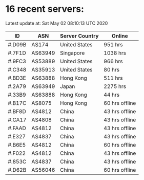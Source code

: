 # 16 recent servers:

Latest update at: Sat May 02 08:10:13 UTC 2020

| ID | ASN | Server Country | Online |
| -- | --- | -------------- | ------ |
| #.D09B | AS174 | United States | 951 hrs |
| #.7F1D | AS63949 | Singapore | 1038 hrs |
| #.9FC3 | AS53889 | United States | 966 hrs |
| #.C348 | AS35913 | United States | 80 hrs |
| #.BD3E | AS63888 | Hong Kong | 511 hrs |
| #.2A79 | AS63949 | Japan | 2275 hrs |
| #.33B9 | AS63888 | Hong Kong | 44 hrs |
| #.B17C | AS8075 | Hong Kong | 60 hrs offline |
| #.BF8D | AS4812 | China | 43 hrs offline |
| #.CA17 | AS4808 | China | 43 hrs offline |
| #.FAAD | AS4812 | China | 43 hrs offline |
| #.E327 | AS4837 | China | 43 hrs offline |
| #.B6E5 | AS4812 | China | 60 hrs offline |
| #.F022 | AS4812 | China | 43 hrs offline |
| #.853C | AS4837 | China | 43 hrs offline |
| #.D62B | AS56046 | China | 60 hrs offline |

